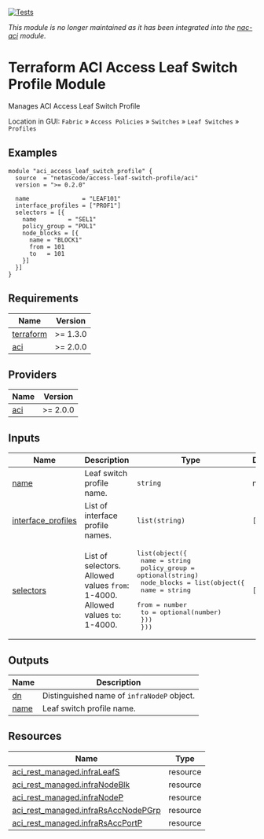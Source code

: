 <!-- BEGIN_TF_DOCS -->
[![Tests](https://github.com/netascode/terraform-aci-access-leaf-switch-profile/actions/workflows/test.yml/badge.svg)](https://github.com/netascode/terraform-aci-access-leaf-switch-profile/actions/workflows/test.yml)

*This module is no longer maintained as it has been integrated into the [nac-aci](https://github.com/netascode/terraform-aci-nac-aci) module.*

# Terraform ACI Access Leaf Switch Profile Module

Manages ACI Access Leaf Switch Profile

Location in GUI:
`Fabric` » `Access Policies` » `Switches` » `Leaf Switches` » `Profiles`

## Examples

```hcl
module "aci_access_leaf_switch_profile" {
  source  = "netascode/access-leaf-switch-profile/aci"
  version = ">= 0.2.0"

  name               = "LEAF101"
  interface_profiles = ["PROF1"]
  selectors = [{
    name         = "SEL1"
    policy_group = "POL1"
    node_blocks = [{
      name = "BLOCK1"
      from = 101
      to   = 101
    }]
  }]
}
```

## Requirements

| Name | Version |
|------|---------|
| <a name="requirement_terraform"></a> [terraform](#requirement\_terraform) | >= 1.3.0 |
| <a name="requirement_aci"></a> [aci](#requirement\_aci) | >= 2.0.0 |

## Providers

| Name | Version |
|------|---------|
| <a name="provider_aci"></a> [aci](#provider\_aci) | >= 2.0.0 |

## Inputs

| Name | Description | Type | Default | Required |
|------|-------------|------|---------|:--------:|
| <a name="input_name"></a> [name](#input\_name) | Leaf switch profile name. | `string` | n/a | yes |
| <a name="input_interface_profiles"></a> [interface\_profiles](#input\_interface\_profiles) | List of interface profile names. | `list(string)` | `[]` | no |
| <a name="input_selectors"></a> [selectors](#input\_selectors) | List of selectors. Allowed values `from`: 1-4000. Allowed values `to`: 1-4000. | <pre>list(object({<br>    name         = string<br>    policy_group = optional(string)<br>    node_blocks = list(object({<br>      name = string<br>      from = number<br>      to   = optional(number)<br>    }))<br>  }))</pre> | `[]` | no |

## Outputs

| Name | Description |
|------|-------------|
| <a name="output_dn"></a> [dn](#output\_dn) | Distinguished name of `infraNodeP` object. |
| <a name="output_name"></a> [name](#output\_name) | Leaf switch profile name. |

## Resources

| Name | Type |
|------|------|
| [aci_rest_managed.infraLeafS](https://registry.terraform.io/providers/CiscoDevNet/aci/latest/docs/resources/rest_managed) | resource |
| [aci_rest_managed.infraNodeBlk](https://registry.terraform.io/providers/CiscoDevNet/aci/latest/docs/resources/rest_managed) | resource |
| [aci_rest_managed.infraNodeP](https://registry.terraform.io/providers/CiscoDevNet/aci/latest/docs/resources/rest_managed) | resource |
| [aci_rest_managed.infraRsAccNodePGrp](https://registry.terraform.io/providers/CiscoDevNet/aci/latest/docs/resources/rest_managed) | resource |
| [aci_rest_managed.infraRsAccPortP](https://registry.terraform.io/providers/CiscoDevNet/aci/latest/docs/resources/rest_managed) | resource |
<!-- END_TF_DOCS -->